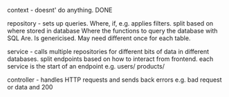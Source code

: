 

context - doesnt' do anything. DONE

repository - sets up queries. Where, if, e.g. applies filters. split based on where stored in database
Where the functions to query the database with SQL Are. Is genericised.
May need different once for each table.



service - calls multiple repositories for different bits of data in different databases.
	split endpoints based on how to interact from frontend.
	each service is the start of an endpoint e.g. users/ products/

controller - handles HTTP requests and sends back errors e.g. bad request or data and 200